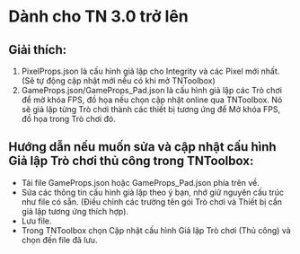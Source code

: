 # Dành cho TN 3.0 trở lên
## Giải thích:
1. PixelProps.json là cấu hình giả lập cho Integrity và các Pixel mới nhất. (Sẽ tự động cập nhật mới nếu có khi mở TNToolbox)
2. GameProps.json/GameProps_Pad.json là cấu hình giả lập các Trò chơi để mở khóa FPS, đồ họa nếu chọn cập nhật online qua TNToolbox. Nó sẽ giả lập từng Trò chơi thành các thiết bị tương ứng để Mở khóa FPS, đồ họa trong Trò chơi đó.
## Hướng dẫn nếu muốn sửa và cập nhật cấu hình Giả lập Trò chơi thủ công trong TNToolbox:
- Tải file GameProps.json hoặc GameProps_Pad.json phía trên về.
- Sửa các thông tin cấu hình giả lập theo ý bạn, nhớ giữ nguyên cấu trúc như file có sẵn. (Điều chỉnh các trường tên gói Trò chơi và Thiết bị cần giả lập tương ứng thích hợp).
- Lưu file.
- Trong TNToolbox chọn Cập nhật cấu hình Giả lập Trò chơi (Thủ công) và chọn đến file đã lưu.
